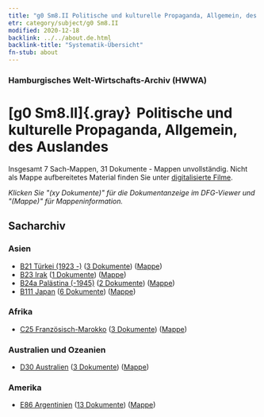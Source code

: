 ```yaml
---
title: "g0 Sm8.II Politische und kulturelle Propaganda, Allgemein, des Auslandes"
etr: category/subject/g0 Sm8.II
modified: 2020-12-18
backlink: ../../about.de.html
backlink-title: "Systematik-Übersicht"
fn-stub: about
---
```


### Hamburgisches Welt-Wirtschafts-Archiv (HWWA)
# [g0 Sm8.II]{.gray}&#8201; Politische und kulturelle Propaganda, Allgemein, des Auslandes&#160; 




Insgesamt 7 Sach-Mappen, 31 Dokumente - Mappen unvollständig.
Nicht als Mappe aufbereitetes Material finden Sie unter [digitalisierte Filme](/film/h1_sh).

_Klicken Sie "(xy Dokumente)" für die Dokumentanzeige im DFG-Viewer und "(Mappe)" für Mappeninformation._

## Sacharchiv




### Asien

- [B21 Türkei (1923 -)](../../../geo/about.de.html#B21) (<a href="https://dfg-viewer.de/show/?tx_dlf[id]=https://pm20.zbw.eu/mets/sh/1411xx/141111/1445xx/144580/public.mets.de.xml" target="_blank">3 Dokumente</a>) ([Mappe](http://purl.org/pressemappe20/folder/sh/141111,144580))
- [B23 Irak](../../../geo/about.de.html#B23) (<a href="https://dfg-viewer.de/show/?tx_dlf[id]=https://pm20.zbw.eu/mets/sh/1411xx/141113/1445xx/144580/public.mets.de.xml" target="_blank">1 Dokumente</a>) ([Mappe](http://purl.org/pressemappe20/folder/sh/141113,144580))
- [B24a Palästina (-1945)](../../../geo/about.de.html#B24a) (<a href="https://dfg-viewer.de/show/?tx_dlf[id]=https://pm20.zbw.eu/mets/sh/1411xx/141115/1445xx/144580/public.mets.de.xml" target="_blank">2 Dokumente</a>) ([Mappe](http://purl.org/pressemappe20/folder/sh/141115,144580))
- [B111 Japan](../../../geo/about.de.html#B111) (<a href="https://dfg-viewer.de/show/?tx_dlf[id]=https://pm20.zbw.eu/mets/sh/1412xx/141272/1445xx/144580/public.mets.de.xml" target="_blank">6 Dokumente</a>) ([Mappe](http://purl.org/pressemappe20/folder/sh/141272,144580))

### Afrika

- [C25 Französisch-Marokko](../../../geo/about.de.html#C25) (<a href="https://dfg-viewer.de/show/?tx_dlf[id]=https://pm20.zbw.eu/mets/sh/1413xx/141358/1445xx/144580/public.mets.de.xml" target="_blank">3 Dokumente</a>) ([Mappe](http://purl.org/pressemappe20/folder/sh/141358,144580))

### Australien und Ozeanien

- [D30 Australien](../../../geo/about.de.html#D30) (<a href="https://dfg-viewer.de/show/?tx_dlf[id]=https://pm20.zbw.eu/mets/sh/1416xx/141621/1445xx/144580/public.mets.de.xml" target="_blank">3 Dokumente</a>) ([Mappe](http://purl.org/pressemappe20/folder/sh/141621,144580))

### Amerika

- [E86 Argentinien](../../../geo/about.de.html#E86) (<a href="https://dfg-viewer.de/show/?tx_dlf[id]=https://pm20.zbw.eu/mets/sh/1416xx/141692/1445xx/144580/public.mets.de.xml" target="_blank">13 Dokumente</a>) ([Mappe](http://purl.org/pressemappe20/folder/sh/141692,144580))



